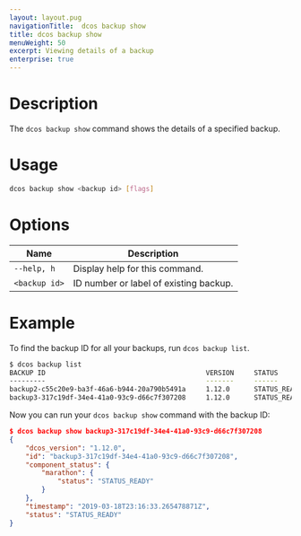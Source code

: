 ```yaml
---
layout: layout.pug
navigationTitle:  dcos backup show
title: dcos backup show
menuWeight: 50
excerpt: Viewing details of a backup 
enterprise: true
---
```


# Description

The `dcos backup show` command shows the details of a specified backup.

# Usage

```bash
dcos backup show <backup id> [flags]
```

# Options

| Name | Description |
|---------|-------------|
| `--help, h`   |  Display help for this command. |
| `<backup id>` | ID number or label of existing backup. |

# Example

To find the backup ID for all your backups, run `dcos backup list`.

```bash
$ dcos backup list
BACKUP ID                                        VERSION     STATUS           TIMESTAMP
---------                                        -------     ------           ---------
backup2-c55c20e9-ba3f-46a6-b944-20a790b5491a     1.12.0      STATUS_READY     2019-03-18 23:15:47.639999548 +0000 UTC
backup3-317c19df-34e4-41a0-93c9-d66c7f307208     1.12.0      STATUS_READY     2019-03-18 23:16:33.265478871 +0000 UTC
```

Now you can run your `dcos backup show` command with the backup ID:

```json
$ dcos backup show backup3-317c19df-34e4-41a0-93c9-d66c7f307208
{
    "dcos_version": "1.12.0",
    "id": "backup3-317c19df-34e4-41a0-93c9-d66c7f307208",
    "component_status": {
        "marathon": {
            "status": "STATUS_READY"
        }
    },
    "timestamp": "2019-03-18T23:16:33.265478871Z",
    "status": "STATUS_READY"
}
```
